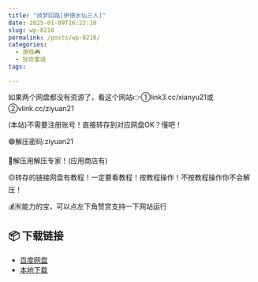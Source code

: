 ```yaml
---
title: "歧梦回路[伊德水仙三人]"
date: 2025-01-09T16:22:10
slug: wp-8210
permalink: /posts/wp-8210/
categories:
  - 游戏🎮
  - 狂欢蜜话
tags:

---
```


如果两个网盘都没有资源了，看这个网站👉①link3.cc/xianyu21或②vlink.cc/ziyuan21

(本站)不需要注册账号！直接转存到对应网盘OK？懂吧！

🟢解压密码:ziyuan21

🔵解压用解压专家！(应用商店有)

🟡转存的链接网盘有教程！一定要看教程！按教程操作！不按教程操作你不会解压！

💰🈶能力的宝，可以点左下角赞赏支持一下网站运行

## 📦 下载链接
- [百度网盘](https://blziyuan21.com/pay-download/8210?key=7933ccef92&down_id=0)
- [本地下载](https://blziyuan21.com/pay-download/8210?key=7933ccef92&down_id=1)

